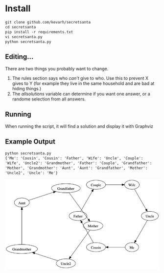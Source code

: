 # Install

```
git clone github.com/kevarh/secretsanta
cd secretsanta
pip install -r requirements.txt
vi secretsanta.py
python secretsanta.py
```

## Editing...

There are two things you probably want to change.

1. The rules section says who _can't_ give to who. Use this to prevent X gives to Y (for example they live in the same household and are bad at hiding things.)
2. The _allsolutions_ variable can determine if you want one answer, or a randome selection from all answers.


## Running

When running the script, it will find a solution and display it with Graphviz

## Example Output

```
python secretsanta.py
{'Me': 'Cousin', 'Cousin': 'Father', 'Wife': 'Uncle', 'Couple': 'Wife', 'Uncle2': 'Grandmother', 'Father': 'Couple', 'Grandfather': 'Mother', 'Grandmother': 'Aunt', 'Aunt': 'Grandfather', 'Mother': 'Uncle2', 'Uncle': 'Me'}
```

![Example Output](secret-santa.gv.png)
